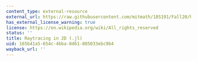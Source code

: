 ```yaml
---
content_type: external-resource
external_url: https://raw.githubusercontent.com/mitmath/18S191/Fall20/homework/homework7/hw7.jl
has_external_license_warning: true
license: https://en.wikipedia.org/wiki/All_rights_reserved
status: ''
title: Raytracing in 2D (.jl)
uid: 165b41a5-654c-4bba-8d61-805033ebc9b4
wayback_url: ''
---
```

